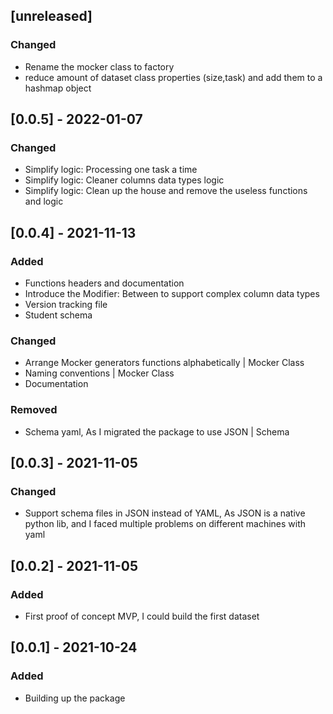 
## [unreleased]
### Changed
- Rename the mocker class to factory
- reduce amount of dataset class properties (size,task) and add them to a hashmap object


## [0.0.5] - 2022-01-07
### Changed
- Simplify logic: Processing one task a time
- Simplify logic: Cleaner columns data types logic
- Simplify logic: Clean up the house and remove the useless functions and logic


## [0.0.4] - 2021-11-13
### Added
- Functions headers and documentation
- Introduce the Modifier: Between to support complex column data types
- Version tracking file
- Student schema
### Changed
- Arrange Mocker generators functions alphabetically | Mocker Class
- Naming conventions | Mocker Class
- Documentation
### Removed
- Schema yaml, As I migrated the package to use JSON | Schema

## [0.0.3] - 2021-11-05
### Changed
- Support schema files in JSON instead of YAML, As JSON is a native python lib, and I faced multiple problems on different machines with yaml

## [0.0.2] - 2021-11-05
### Added
- First proof of concept MVP, I could build the first dataset

## [0.0.1] - 2021-10-24
### Added
- Building up the package
